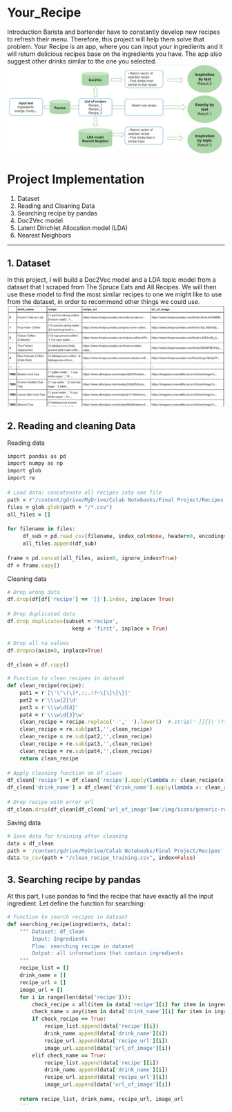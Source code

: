 # Your_Recipe
Introduction
Barista and bartender have to constantly develop new recipes to refresh their menu. Therefore, this project will help them solve that problem.
Your Recipe is an app, where you can input your ingredients and it will return delicious recipes base on the ingredients you have. The app also suggest other drinks similar to the one you selected.
![Project Flow](/images/viber_image_2021-07-03_11-43-59.jpg)
# Project Implementation
1. Dataset
2. Reading and Cleaning Data
3. Searching recipe by pandas
4. Doc2Vec model
5. Latent Dirichlet Allocation model (LDA)
6. Nearest Neighbors
*****
## 1. Dataset

In this project, I will build a Doc2Vec model and a LDA topic model from a dataset that I scraped from The Spruce Eats and All Recipes. 
We will then use these model to find the most similar recipes to one we might like to use from the dataset, in order to recommend other things we could use.
![Dataset](/images/dataset.jpg)

## 2. Reading and cleaning Data
Reading data
```ruby
import pandas as pd
import numpy as np
import glob
import re

# Load data: concatenate all recipes into one file
path = r'/content/gdrive/MyDrive/Colab Notebooks/Final Project/Recipes' # use your path
files = glob.glob(path + "/*.csv")
all_files = []

for filename in files:
     df_sub = pd.read_csv(filename, index_col=None, header=0, encoding='utf-8')
     all_files.append(df_sub)

frame = pd.concat(all_files, axis=0, ignore_index=True)
df = frame.copy()
```

Cleaning data
```ruby
# Drop wrong data
df.drop(df[df['recipe'] == '[]'].index, inplace= True)

# Drop duplicated data
df.drop_duplicates(subset ='recipe',
                     keep = 'first', inplace = True)
                     
# Drop all na values
df.dropna(axis=0, inplace=True)

df_clean = df.copy()
```

```ruby
# Function to clean recipes in dataset
def clean_recipe(recipe):
    pat1 = r'[\'\"\(\)*,:;.!?~\[\]\{\}]'
    pat2 = r'\\\w{2}\d'  
    pat3 = r'\\\w\d{4}'
    pat4 = r'\\\w\d{3}\w'
    clean_recipe = recipe.replace('-',' ').lower()  #.strip('-[]{}\'!?~')
    clean_recipe = re.sub(pat1,'',clean_recipe)
    clean_recipe = re.sub(pat2,'',clean_recipe)
    clean_recipe = re.sub(pat3,'',clean_recipe)
    clean_recipe = re.sub(pat4,'',clean_recipe)
    return clean_recipe
    
# Apply cleaning function on df_clean
df_clean['recipe'] = df_clean['recipe'].apply(lambda x: clean_recipe(x))
df_clean['drink_name'] = df_clean['drink_name'].apply(lambda x: clean_recipe(x))

# Drop recipe with error url
df_clean.drop(df_clean[df_clean['url_of_image']=='/img/icons/generic-recipe.svg'].index, inplace= True)
```
Saving data
```ruby
# Save data for training after cleaning
data = df_clean
path = '/content/gdrive/MyDrive/Colab Notebooks/Final Project/Recipes'
data.to_csv(path + "/clean_recipe_training.csv", index=False)
```
## 3. Searching recipe by pandas
At this part, I use pandas to find the recipe that have exactly all the input ingredient. Let define the function for searching:
```ruby
# Function to search recipes in dataset
def searching_recipe(ingredients, data):
    """ Dataset: df_clean
        Input: Ingredients
        Flow: searching recipe in dataset
        Output: all informations that contain ingredients
    """
    recipe_list = []
    drink_name = []
    recipe_url = []
    image_url = []
    for i in range(len(data['recipe'])):
        check_recipe = all(item in data['recipe'][i] for item in ingredients)
        check_name = any(item in data['drink_name'][i] for item in ingredients)
        if check_recipe == True:
            recipe_list.append(data['recipe'][i])
            drink_name.append(data['drink_name'][i])
            recipe_url.append(data['recipe_url'][i])
            image_url.append(data['url_of_image'][i])
        elif check_name == True:
            recipe_list.append(data['recipe'][i])
            drink_name.append(data['drink_name'][i])
            recipe_url.append(data['recipe_url'][i])
            image_url.append(data['url_of_image'][i])
    
    return recipe_list, drink_name, recipe_url, image_url
    ```


